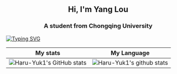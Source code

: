 
## <center>Hi, I'm Yang Lou </center>  
### <center>A student from Chongqing University</center> 

[![Typing SVG](https://readme-typing-svg.herokuapp.com?color=%2336BCF7&center=true&vCenter=true&width=600&lines=Hi+there+👋,I'm+Yang+Lou;+Welcome+to+My+Profile!;一+个+大+二+学+生;Always+learning+new+things+;Machine+learning+enthusiast+;HaruYuki)](https://git.io/typing-svg)


<!-- ### <center>My stats</center>  -->
   

<!--   my-skils -->

|<center>My stats</center>|<center>My Language</center> |
|-----------------------------------------------------------------------------------------------------------------------------------------|---------------------------------------------------------------------------------------------------------------------------|
| ![Haru-Yuk1's GitHub stats](https://github-readme-stats.vercel.app/api?username=Haru-Yuk1&show_icons=true&theme=radical&card_width=200) | ![Haru-Yuk1's github stats](https://github-readme-stats.vercel.app/api/top-langs/?username=Haru-Yuk1&theme=radical&layout=compact&card_width=200)|